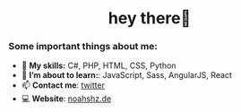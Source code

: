 <!--**noahshz/noahshz** is a ✨ _special_ ✨ repository because its `README.md` (this file) appears on your GitHub profile.-->

<h1 align="center">hey there🦦</h1>

### Some important things about me:

- 🌱 **My skills:** C#, PHP, HTML, CSS, Python
- 🔭 **I’m about to learn:**: JavaScript, Sass, AngularJS, React
- 📫 **Contact me**: [twitter](https://twitter.com/noahshz)
- 💻 **Website**: [noahshz.de](https://noahshz.de)
